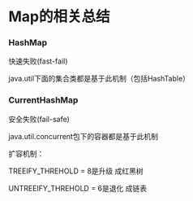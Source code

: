 # Map的相关总结



### HashMap

快速失败(fast-fail)

java.util下面的集合类都是基于此机制（包括HashTable）





### CurrentHashMap

安全失败(fail-safe)

java.util.concurrent包下的容器都是基于此机制



扩容机制：

TREEIFY_THREHOLD = 8是升级 成红黑树

UNTREEIFY_THREHOLD = 6是退化 成链表